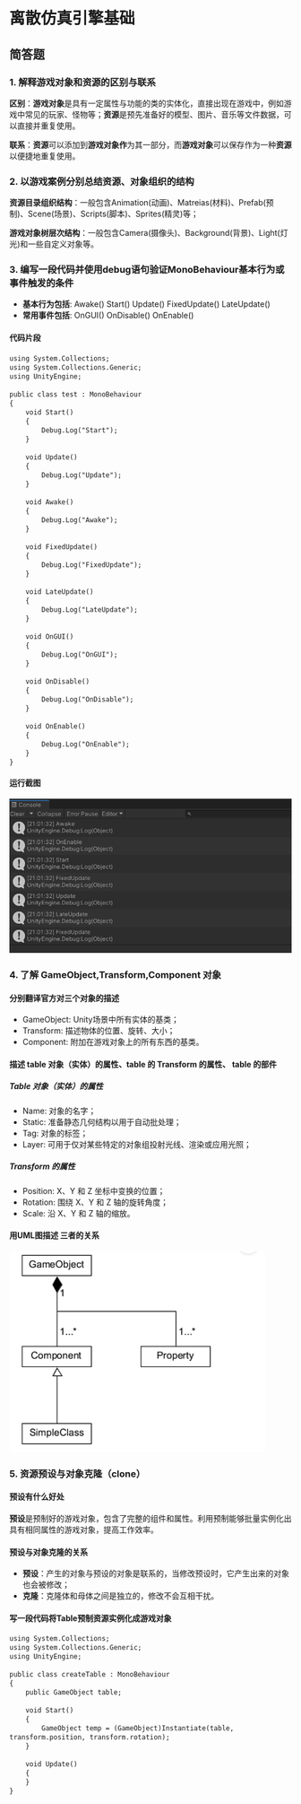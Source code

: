 # 离散仿真引擎基础

## 简答题

### 1. 解释游戏对象和资源的区别与联系

**区别**：**游戏对象**是具有一定属性与功能的类的实体化，直接出现在游戏中，例如游戏中常见的玩家、怪物等；**资源**是预先准备好的模型、图片、音乐等文件数据，可以直接并重复使用。
  
**联系**：**资源**可以添加到**游戏对象作**为其一部分，而**游戏对象**可以保存作为一种**资源**以便捷地重复使用。

### 2. 以游戏案例分别总结资源、对象组织的结构

**资源目录组织结构**：一般包含Animation(动画)、Matreias(材料)、Prefab(预制)、Scene(场景)、Scripts(脚本)、Sprites(精灵)等；

**游戏对象树层次结构**：一般包含Camera(摄像头)、Background(背景)、Light(灯光)和一些自定义对象等。

### 3. 编写一段代码并使用debug语句验证MonoBehaviour基本行为或事件触发的条件

- **基本行为包括**: Awake() Start() Update() FixedUpdate() LateUpdate()
- **常用事件包括**: OnGUI() OnDisable() OnEnable()

#### 代码片段
```Csharp
using System.Collections;
using System.Collections.Generic;
using UnityEngine;

public class test : MonoBehaviour
{
    void Start()
    {
        Debug.Log("Start");
    }

    void Update()
    {
        Debug.Log("Update");
    }

    void Awake()
    {
        Debug.Log("Awake");
    }

    void FixedUpdate()
    {
        Debug.Log("FixedUpdate");
    }

    void LateUpdate()
    {
        Debug.Log("LateUpdate");
    }

    void OnGUI()
    {
        Debug.Log("OnGUI");
    }

    void OnDisable()
    {
        Debug.Log("OnDisable");
    }

    void OnEnable()
    {
        Debug.Log("OnEnable");
    }
}
```
#### 运行截图
![运行截图](/hw2/src/2.png "运行截图")

### 4. 了解 GameObject,Transform,Component 对象

#### 分别翻译官方对三个对象的描述

- GameObject: Unity场景中所有实体的基类；
- Transform: 描述物体的位置、旋转、大小；
- Component: 附加在游戏对象上的所有东西的基类。

#### 描述 table 对象（实体）的属性、table 的 Transform 的属性、 table 的部件

##### Table 对象（实体）的属性
- Name: 对象的名字；
- Static: 准备静态几何结构以用于自动批处理；
- Tag: 对象的标签；
- Layer: 可用于仅对某些特定的对象组投射光线、渲染或应用光照；

##### Transform 的属性
- Position: X、Y 和 Z 坐标中变换的位置；
- Rotation: 围绕 X、Y 和 Z 轴的旋转角度；
- Scale: 沿 X、Y 和 Z 轴的缩放。

#### 用UML图描述 三者的关系
![UML图](/hw2/src/1.png "UML图")

### 5. 资源预设与对象克隆（clone）

#### 预设有什么好处

**预设**是预制好的游戏对象，包含了完整的组件和属性。利用预制能够批量实例化出具有相同属性的游戏对象，提高工作效率。

#### 预设与对象克隆的关系

- **预设**：产生的对象与预设的对象是联系的，当修改预设时，它产生出来的对象也会被修改；
- **克隆**：克隆体和母体之间是独立的，修改不会互相干扰。

#### 写一段代码将Table预制资源实例化成游戏对象

```Csharp
using System.Collections;
using System.Collections.Generic;
using UnityEngine;

public class createTable : MonoBehaviour
{
    public GameObject table;

    void Start()
    {
        GameObject temp = (GameObject)Instantiate(table, transform.position, transform.rotation);
    }

    void Update()
    {
    }
}
```